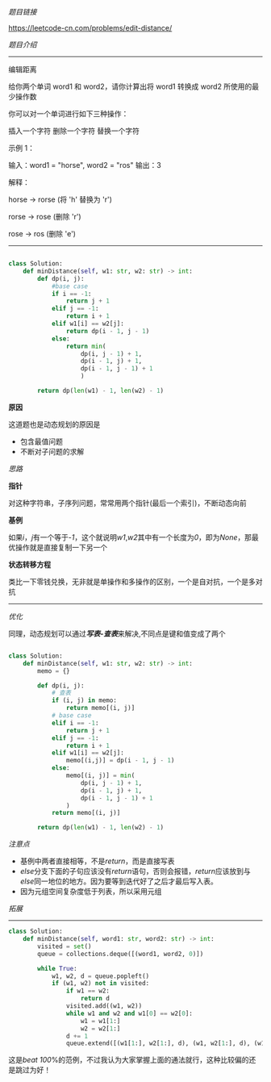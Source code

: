 *题目链接*

https://leetcode-cn.com/problems/edit-distance/

*题目介绍*
*******************************
编辑距离

给你两个单词 word1 和 word2，请你计算出将 word1 转换成 word2 所使用的最少操作数 

你可以对一个单词进行如下三种操作：

插入一个字符
删除一个字符
替换一个字符
 
示例 1：

输入：word1 = "horse", word2 = "ros"
输出：3
 
解释：

horse -> rorse (将 'h' 替换为 'r')

rorse -> rose (删除 'r')

rose -> ros (删除 'e')

****

```python

class Solution:
    def minDistance(self, w1: str, w2: str) -> int:
        def dp(i, j):
            #base case
            if i == -1:
                return j + 1
            elif j == -1:
                return i + 1
            elif w1[i] == w2[j]:
                return dp(i - 1, j - 1)
            else:
                return min(
                    dp(i, j - 1) + 1, 
                    dp(i - 1, j) + 1, 
                    dp(i - 1, j - 1) + 1
                    )

        return dp(len(w1) - 1, len(w2) - 1)
```

**原因**

这道题也是动态规划的原因是
   * 包含最值问题
   * 不断对子问题的求解

*思路*

**指针**

对这种字符串，子序列问题，常常用两个指针(最后一个索引)，不断动态向前

**基例**

如果*i*，*j*有一个等于-*1*，这个就说明*w1*,*w2*其中有一个长度为*0*，即为*None*，那最优操作就是直接复制一下另一个

**状态转移方程**

类比一下零钱兑换，无非就是单操作和多操作的区别，一个是自对抗，一个是多对抗

********************************
*优化*

同理，动态规划可以通过***写表-查表***来解决,不同点是键和值变成了两个

```python

class Solution:
    def minDistance(self, w1: str, w2: str) -> int:
        memo = {}

        def dp(i, j):
            # 查表
            if (i, j) in memo:
                return memo[(i, j)]
            # base case
            elif i == -1:
                return j + 1
            elif j == -1:
                return i + 1
            elif w1[i] == w2[j]:
                memo[(i,j)] = dp(i - 1, j - 1)
            else:
                memo[(i, j)] = min(
                    dp(i, j - 1) + 1,
                    dp(i - 1, j) + 1, 
                    dp(i - 1, j - 1) + 1
                )
            return memo[(i, j)]

        return dp(len(w1) - 1, len(w2) - 1)
```
*注意点*

* 基例中两者直接相等，不是*return*，而是直接写表
* *else*分支下面的子句应该没有*return*语句，否则会报错，*return*应该放到与*else*同一地位的地方。因为要等到迭代好了之后才最后写入表。
* 因为元组空间复杂度低于列表，所以采用元组


*拓展*
********************************

```python
class Solution:
    def minDistance(self, word1: str, word2: str) -> int:
        visited = set()
        queue = collections.deque([(word1, word2, 0)])

        while True:
            w1, w2, d = queue.popleft()
            if (w1, w2) not in visited:
                if w1 == w2:
                    return d
                visited.add((w1, w2))
                while w1 and w2 and w1[0] == w2[0]:
                    w1 = w1[1:]
                    w2 = w2[1:]
                d += 1
                queue.extend([(w1[1:], w2[1:], d), (w1, w2[1:], d), (w1[1:], w2, d)])
```

这是*beat 100*%的范例，不过我认为大家掌握上面的通法就行，这种比较偏的还是跳过为好！
